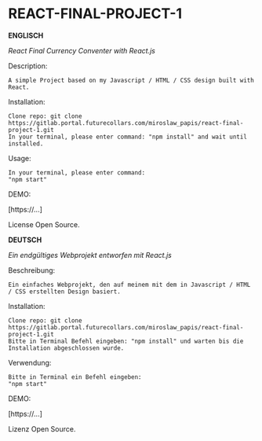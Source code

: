 # REACT-FINAL-PROJECT-1

**ENGLISCH**

*React Final Currency Conventer with React.js*

Description:

    A simple Project based on my Javascript / HTML / CSS design built with React.

Installation:

    Clone repo: git clone https://gitlab.portal.futurecollars.com/miroslaw_papis/react-final-project-1.git
    In your terminal, please enter command: "npm install" and wait until installed.

Usage:

    In your terminal, please enter command:
    "npm start"

DEMO:

[https://...]

License Open Source.


**DEUTSCH**

*Ein endgültiges Webprojekt entworfen mit React.js*

Beschreibung:

    Ein einfaches Webprojekt, den auf meinem mit dem in Javascript / HTML / CSS erstellten Design basiert.

Installation:

    Clone repo: git clone https://gitlab.portal.futurecollars.com/miroslaw_papis/react-final-project-1.git
    Bitte in Terminal Befehl eingeben: "npm install" und warten bis die Installation abgeschlossen wurde.

Verwendung:

    Bitte in Terminal ein Befehl eingeben:
    "npm start"

DEMO:

[https://...]

Lizenz Open Source.

